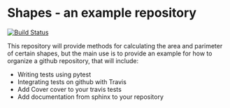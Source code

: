 # Shapes - an example repository
[![Build Status](https://travis-ci.org/bannanc/shapes.svg?branch=master)](https://travis-ci.org/bannanc/shapes)

This repository will provide methods for calculating the area and parimeter of certain shapes, but the main use
is to provide an example for how to organize a github repository, that will include:

* Writing tests using pytest
* Integrating tests on github with Travis
* Add Cover cover to your travis tests
* Add documentation from sphinx to your repository


